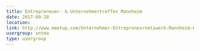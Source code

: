 ```yaml
---
title: Entrepreneuer- & Unternehmertreffen Mannheim
date: 2017-09-28
location: 
link: http://www.meetup.com/Unternehmer-Entrepreneurnetzwerk-Mannheim-Heidelberg/events/lmdhtlywmblc/
usergroup: entma
type: usergroup
---
```

